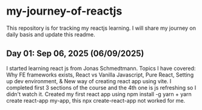 # my-journey-of-reactjs
This repository is for tracking my reactjs learning. I will share my journey on daily basis and update this readme.

## Day 01: Sep 06, 2025 (06/09/2025)
I started learning react js from Jonas Schmedtmann. Topics I have covered: Why FE frameworks exists, React vs Vanilla Javascript, Pure React, Setting up dev environment, & New way of creating react app using vite. I completed first 3 sections of the course and the 4th one is js refreshing so I didn't watch it. Created my first react app using npm install -g yarn + yarn create react-app my-app, this npx create-react-app not worked for me.

